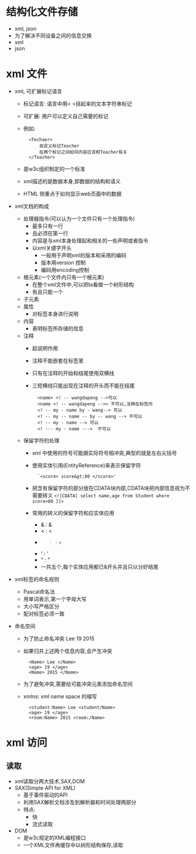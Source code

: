 # 结构化文件存储

- xml, json
- 为了解决不同设备之间的信息交换
- xml
- json

# xml 文件
- xml, 可扩展标记语言
    - 标记语言: 语言中用< >括起来的文本字符串标记
    - 可扩展: 用户可以定义自己需要的标记
    - 例如:
        
            <Techaer>
                自定义标记Teacher
                在两个标记之间如何内容应该和Teacher有关
            </Teacher>
    - 是w3c组织制定的一个标准
    - xml描述的是数据本身,即数据的结构和语义
    - HTML 侧重点于如何显示web页面中的数据
    
- xml文档的构成
    - 处理器指令(可以认为一个文件只有一个处理指令)
        - 最多只有一行
        - 且必须在第一行
        - 内容是与xml本身处理起和相关的一些声明或者指令
        - 以xml关键字开头
            - 一般用于声明xml的版本和采用的编码
            - 版本用version 控制
            - 编码用encoding控制
    - 根元素(一个文件内只有一个根元素)
        - 在整个xml文件中,可以把ta看做一个树形结构
        - 有且只能一个
    - 子元素
    - 属性
        - 对标签本身进行说明
    - 内容
        - 表明标签所存储的信息
    - 注释
        - 起说明作用
        - 注释不能嵌套在标签里
        - 只有在注释的开始和结尾使用双横线
        - 三短横线只能出现在注释的开头而不能在结尾
        
                <name> <! -- wangdapeng -->可以
                <name <! -- wangdapeng -->> 不可以,注释在标签内
                <! -- my - name by - wang--> 可以
                <! -- my -- name -- by -- wang --> 不可以
                <! -- my - name --> 可以
                <! --- my - name --->  不可以
     - 保留字符的处理
        - xml 中使用的符号可能跟实际符号相冲突,典型的就是左右尖括号
        - 使用实体引用(EntityReference)来表示保留字符
                
                `<score> score&gt;80 </score>'
                
        - 把含有保留字符的部分放在CDATA块内部,CDATA块把内部信息视为不需要转义
                `<![CDATA[
                    select name,age
                    from Student
                    where score>80
                    ]]>`
        - 常用的转义的保留字符和应实体应用
            - & : &amp;
            - < : &lt;
            - > : &gt;
            - ' : &apos;
            - " : &quot;
            - 一共五个,每个实体应用都已&开头并且只以分好结尾
- xml标签的命名规则
    - Pascal命名法
    - 用单词表示,第一个字母大写
    - 大小写严格区分
    - 配对标签必须一致
- 命名空间
    - 为了防止命名冲突
        <Student>
            <Name> Lee </Name>
            <age> 19 </age>
        </Student>
        <Room>
            <Name> 2015 </Name>
        </Room>
    - 如果归并上述两个信息内容,会产生冲突
        <Schooler>
       
            <Name> Lee </Name>
            <age> 19 </age>
            <Name> 2015 </Name>
        </Schooler>
    - 为了避免冲突,需要给可能冲突元素添加命名空间
    - xmlns: xml name space 的缩写
        <Schooler xmlns: student='http://my_student' xmlns:room='http//my_room'>
       
            <student:Name> Lee <student/Name>
            <age> 19 </age>
            <room:Name> 2015 <room:/Name>
        </Schooler>
# xml 访问

## 读取
- xml读取分两大技术,SAX,DOM
- SAX(Simple API for XML)
    - 基于事件驱动的API
    - 利用SAX解析文档涉及到解析器和时间处理两部分
    - 特点:
        - 快
        - 流式读取
- DOM 
    - 是w3c规定的XML编程接口
    - 一个XML文件再缓存中以树形结构保存,读取
    
